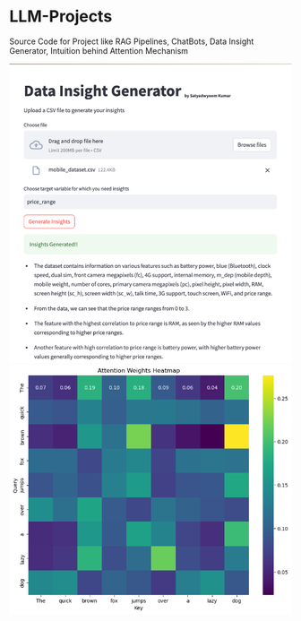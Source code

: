 # LLM-Projects
Source Code for Project like RAG Pipelines, ChatBots, Data Insight Generator, Intuition behind Attention Mechanism

![Data Insight Generator](Data-insights-generator.png)
![Attention Map Plot](attention-map.png)
